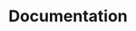 ---
title: "Documentation"
excerpt: "The ubiquitous language of the Composable Information Machine"
layout: blog
collectionpage: Docs
indexing: true
sitemap: true
---